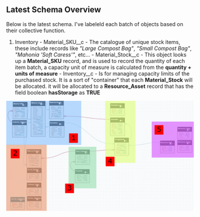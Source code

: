 ## Latest Schema Overview
Below is the latest schema. I've labeleld each batch of objects based on their collective function.
  1. Inventory
    - Material_SKU__c - The catalogue of unique stock items, these include records like *"Large Compost Bag"*, *"Small Compost Bag"*, *"Mahonia 'Soft Caress'"*, etc...
    - Material_Stock__c - This object looks up a **Material_SKU** record, and is used to record the quantity of each item batch, a capacity unit of measure is calculated from the **quantity + units of measure**
    - Inventory__c - Is for managing capacity limits of the purchased stock. It is a sort of "container" that each **Material_Stock** will be allocated.
                     it will be allocated to a **Resource_Asset** record that has the field boolean **hasStorage** as **TRUE**

![Latest Schema](https://github.com/Rwb3n/SF-Boxfresh-app/blob/main/img/19-3-25-latest.png)
